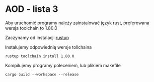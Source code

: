 # AOD - lista 3

Aby uruchomić programy należy zainstalować język rust, preferowana wersja toolchain to 1.80.0

Zaczynamy od instalacji [rustup](https://www.rust-lang.org/tools/install)

Instalujemy odpowiednią wersje tollchaina

```
rustup toolchain install 1.80.0
```

Kompilujemy programy poleceniem, lub plikiem makefile
```
cargo build --workspace --release
```
